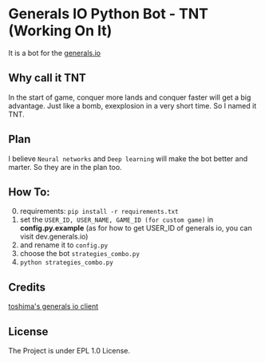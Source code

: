# Generals IO Python Bot - TNT  (Working On It)

It is a bot for the [generals.io](http://bot.generals.io) 

## Why call it TNT

In the start of game, conquer more lands and conquer faster will get a big advantage. Just like a bomb, exexplosion in a very short time. So I named it TNT.


## Plan

I believe `Neural networks` and `Deep learning` will make the bot better and marter. So they are in the plan too. 


## How To:
0. requirements: `pip install -r requirements.txt`
0. set the `USER_ID, USER_NAME, GAME_ID (for custom game)` in **config.py.example**  (as for how to get USER_ID of generals io, you can visit dev.generals.io)
1. and rename it to `config.py`
1. choose the bot `strategies_combo.py`
2. `python strategies_combo.py`

## Credits
[toshima's generals io client](https://github.com/toshima/generalsio)


## License
The Project is under EPL 1.0 License.


